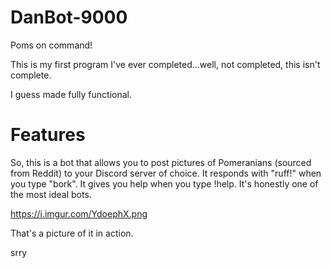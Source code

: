 # DanBot-9000
Poms on command!

This is my first program I've ever completed...well, not completed, this isn't complete. 

I guess made fully functional.

# Features
  So, this is a bot that allows you to post pictures of Pomeranians (sourced from Reddit) to your Discord server of choice. It responds with "ruff!" when you type "bork". It gives you help when you type !help. It's honestly one of the most ideal bots.

https://i.imgur.com/YdoephX.png

That's a picture of it in action.

srry

